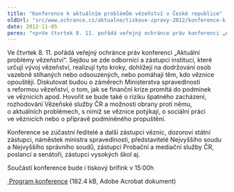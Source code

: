 ```yaml
---
title: "Konference k aktuálním problémům vězeňství v České republice"
oldUrl: "src/www.ochrance.cz/aktualne/tiskove-zpravy-2012/konference-k-aktualnim-problemum-vezenstvi-v-ceske-republice"
date: 2012-11-05
perex: "<p>Ve čtvrtek 8. 11. pořádá veřejný ochránce práv konferenci „Aktuální problémy vězeňství“. Účastníci budou diskutovat o záměrech Ministerstva spravedlnosti s reformou vězeňství, o tom, jak se finanční krize promítá do podmínek ve věznicích, s jakými problémy se věznice momentálně potýkají apod.</p>"
---
```


<!-- imported from the old website -->

<p>Ve čtvrtek 8. 11. pořádá veřejný ochránce práv konferenci „Aktuální problémy vězeňství“. Sejdou se zde odborníci a zástupci institucí, které určují vývoj vězeňství, realizují tyto kroky, dohlížejí na dodržování osob vazebně stíhaných nebo odsouzených, nebo pomáhají těm, kdo věznice opouštějí. Diskutovat budou o záměrech Ministerstva spravedlnosti s reformou vězeňství, o tom, jak se finanční krize promítá do podmínek ve věznicích apod. Hovořit se bude také o riziku špatného zacházení, rozhodování Vězeňské služby ČR a možnosti obrany proti němu, o aktuálních problémech, s nimiž se věznice potýkají, o sociální práci ve věznicích nebo o přípravě podmíněného propuštění.</p><p>Konference se zúčastní ředitelé a další zástupci věznic, dozoroví státní zástupci, náměstek ministra spravedlnosti, představitelé Nejvyššího soudu a Nejvyššího správního soudů, zástupci Probační a mediační služby ČR, poslanci a senátoři, zástupci vysokých škol aj.</p><p>Součástí konference bude i tiskový brífink v 15:00h</p><p><a title="Otevření do nového okna" href="https://www.ochrance.cz/fileadmin/user_upload/Konference/Konference_2012/Vezenstvi-program.pdf" target="_blank"><img alt="" src="https://www.ochrance.cz/typo3/ext/od_linkdesc/icons/pdf.gif" class="od_linkdesc_icon" /> Program konference</a> (182.4 kB, Adobe Acrobat dokument)</p>
